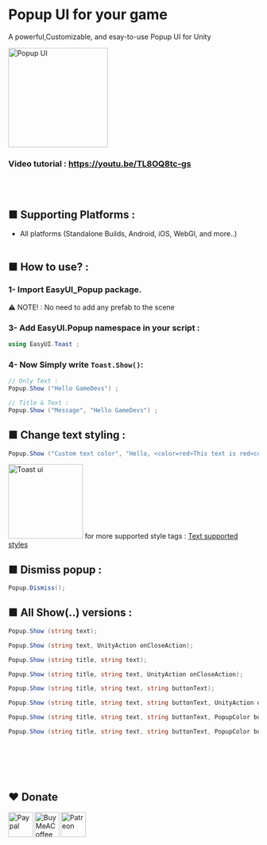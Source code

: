 # Popup UI for your game
A powerful,Customizable, and esay-to-use Popup UI for Unity

<img src="https://www.mediafire.com/convkey/f35a/ckkdemla8fuv41z7g.jpg" alt="Popup UI" height="200" />

### Video tutorial : https://youtu.be/TL8OQ8tc-gs
<br><br>



## ■ Supporting Platforms :
- All platforms (Standalone Builds, Android, iOS, WebGl, and more..)
<br><br>
## ■ How to use?  :
### 1- Import **EasyUI_Popup** package.
⚠️ NOTE! : No need to add any prefab to the scene
### 3- Add **EasyUI.Popup** namespace in your script :
```c#
using EasyUI.Toast ;
```
### 4- Now Simply write ```Toast.Show()```:
```c#
// Only Text :
Popup.Show ("Hello GameDevs") ;

// Title & Text :
Popup.Show ("Message", "Hello GameDevs") ;
```
## ■ Change text styling :
```c#
Popup.Show ("Custom text color", "Hello, <color=red>This text is red<color>");
```
<img src="https://www.mediafire.com/convkey/4051/ubhdgel36ybq6kk7g.jpg" alt="Toast ui" height="150" />
for more supported style tags : <a href="https://docs.unity3d.com/Packages/com.unity.ugui@1.0/manual/StyledText.html">Text supported styles</a>

## ■ Dismiss popup :
```c#
Popup.Dismiss();
```

## ■ All Show(..) versions :
```c#
Popup.Show (string text);

Popup.Show (string text, UnityAction onCloseAction);

Popup.Show (string title, string text);

Popup.Show (string title, string text, UnityAction onCloseAction);

Popup.Show (string title, string text, string buttonText);

Popup.Show (string title, string text, string buttonText, UnityAction onCloseAction);

Popup.Show (string title, string text, string buttonText, PopupColor buttonColor);

Popup.Show (string title, string text, string buttonText, PopupColor buttonColor, UnityAction onCloseAction);
```



<br><br>
<br><br>
## ❤️ Donate

<a href="https://paypal.me/hamzaherbou" title="https://paypal.me/hamzaherbou" target="_blank"><img align="left" height="50" src="https://www.mediafire.com/convkey/72dc/iz78ys7vtfsl957zg.jpg" alt="Paypal"></a>

<a href="https://www.buymeacoffee.com/hamzaherbou" title="https://www.buymeacoffee.com/hamzaherbou" target="_blank"><img align="left" height="50" src="https://www.mediafire.com/convkey/66bc/dg3xdk96km1pt7gzg.jpg" alt="BuyMeACoffee"></a>

<a href="https://patreon.com/herbou" title="https://patreon.com/herbou" target="_blank"><img align="left" height="50" src="https://www.mediafire.com/convkey/57b1/0h171bqmdesoljczg.jpg" alt="Patreon"></a>
